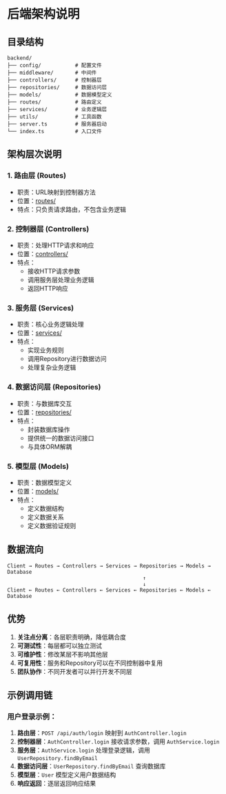 # 后端架构说明

## 目录结构

```
backend/
├── config/           # 配置文件
├── middleware/       # 中间件
├── controllers/      # 控制器层
├── repositories/     # 数据访问层
├── models/           # 数据模型定义
├── routes/           # 路由定义
├── services/         # 业务逻辑层
├── utils/            # 工具函数
├── server.ts         # 服务器启动
└── index.ts          # 入口文件
```

## 架构层次说明

### 1. 路由层 (Routes)
- 职责：URL映射到控制器方法
- 位置：[routes/](file:///e:/AAA-CODE/ToDoListSys/backend/routes)
- 特点：只负责请求路由，不包含业务逻辑

### 2. 控制器层 (Controllers)
- 职责：处理HTTP请求和响应
- 位置：[controllers/](file:///e:/AAA-CODE/ToDoListSys/backend/controllers)
- 特点：
  - 接收HTTP请求参数
  - 调用服务层处理业务逻辑
  - 返回HTTP响应

### 3. 服务层 (Services)
- 职责：核心业务逻辑处理
- 位置：[services/](file:///e:/AAA-CODE/ToDoListSys/backend/services)
- 特点：
  - 实现业务规则
  - 调用Repository进行数据访问
  - 处理复杂业务逻辑

### 4. 数据访问层 (Repositories)
- 职责：与数据库交互
- 位置：[repositories/](file:///e:/AAA-CODE/ToDoListSys/backend/repositories)
- 特点：
  - 封装数据库操作
  - 提供统一的数据访问接口
  - 与具体ORM解耦

### 5. 模型层 (Models)
- 职责：数据模型定义
- 位置：[models/](file:///e:/AAA-CODE/ToDoListSys/backend/models)
- 特点：
  - 定义数据结构
  - 定义数据关系
  - 定义数据验证规则

## 数据流向

```
Client → Routes → Controllers → Services → Repositories → Models → Database
                                            ↑
                                            ↓
Client ← Routes ← Controllers ← Services ← Repositories ← Models ← Database
```

## 优势

1. **关注点分离**：各层职责明确，降低耦合度
2. **可测试性**：每层都可以独立测试
3. **可维护性**：修改某层不影响其他层
4. **可复用性**：服务和Repository可以在不同控制器中复用
5. **团队协作**：不同开发者可以并行开发不同层

## 示例调用链

### 用户登录示例：
1. **路由层**：`POST /api/auth/login` 映射到 `AuthController.login`
2. **控制器层**：`AuthController.login` 接收请求参数，调用 `AuthService.login`
3. **服务层**：`AuthService.login` 处理登录逻辑，调用 `UserRepository.findByEmail`
4. **数据访问层**：`UserRepository.findByEmail` 查询数据库
5. **模型层**：`User` 模型定义用户数据结构
6. **响应返回**：逐层返回响应结果